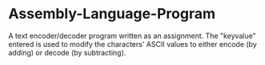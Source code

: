 # Assembly-Language-Program
A text encoder/decoder program written as an assignment. The "keyvalue" entered is used to modify the characters' ASCII values to either encode (by adding) or decode (by subtracting).

